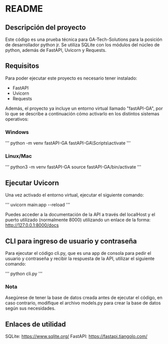 # README

## Descripción del proyecto
Este código es una prueba técnica para GA-Tech-Solutions para la posición de desarrollador python jr. Se utiliza SQLite con los módulos del núcleo de python, 
además de FastAPI, Uvicorn y Requests.

## Requisitos
Para poder ejecutar este proyecto es necesario tener instalado:
- FastAPI
- Uvicorn
- Requests

Además, el proyecto ya incluye un entorno virtual llamado "fastAPI-GA", por lo que se describe a continuación cómo activarlo en los distintos sistemas operativos:

### Windows

'''
python -m venv fastAPI-GA
fastAPI-GA\Scripts\activate
'''

### Linux/Mac

'''
python3 -m venv fastAPI-GA
source fastAPI-GA/bin/activate
'''

## Ejecutar Uvicorn
Una vez activado el entorno virtual, ejecutar el siguiente comando:

'''
uvicorn main:app --reload
'''

Puedes acceder a la documentación de la API a través del localHost y el puerto utilizado (normalmente 8000) utilizando un enlace de la forma:
http://127.0.0.1:8000/docs

## CLI para ingreso de usuario y contraseña
Para ejecutar el código cli.py, que es una app de consola para pedir el usuario y contraseña y recibir la respuesta de la API, utilizar el siguiente comando:

'''
python cli.py
'''

### Nota
Asegúrese de tener la base de datos creada antes de ejecutar el código, en caso contrario, modifique el archivo models.py para crear la base de datos según 
sus necesidades.

## Enlaces de utilidad

SQLite: https://www.sqlite.org/
FastAPI: https://fastapi.tiangolo.com/



